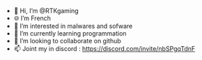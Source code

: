 - 👋 Hi, I’m @RTKgaming
- 🌐 I’m French
- 👀 I’m interested in malwares and sofware
- 🌱 I’m currently learning programmation
- 💞️ I’m looking to collaborate on github
- 📫 Joint my in discord : https://discord.com/invite/nbSPgqTdnF

<!---
RTKgaming/RTKgaming is a ✨ special ✨ repository because its `README.md` (this file) appears on your GitHub profile.
You can click the Preview link to take a look at your changes.
--->
